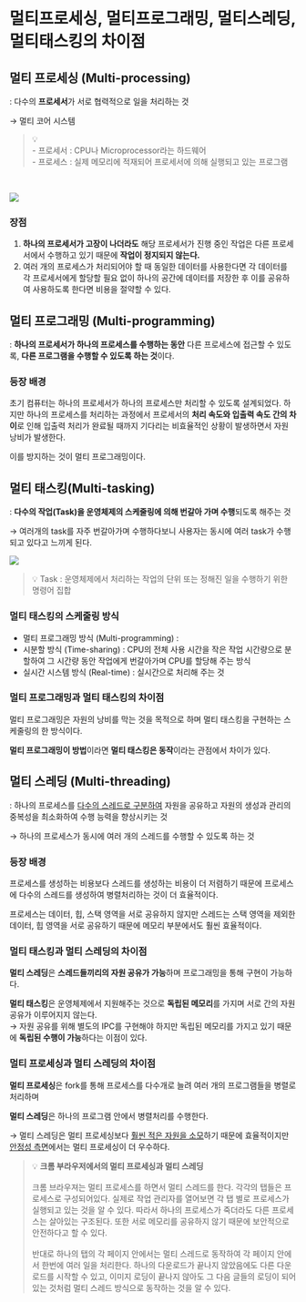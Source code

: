 # 멀티프로세싱, 멀티프로그래밍, 멀티스레딩, 멀티태스킹의 차이점

## 멀티 프로세싱 (**Multi-processing)**

: 다수의 **프로세서**가 서로 협력적으로 일을 처리하는 것

→ 멀티 코어 시스템


> 💡 <br>- 프로세서 : CPU나 Microprocessor라는 하드웨어 <br> - 프로세스 : 실제 메모리에 적재되어 프로세서에 의해 실행되고 있는 프로그램

<br>

![](https://velog.velcdn.com/images%2Fmaketheworldwise%2Fpost%2Ff29b0561-21a2-4051-bf34-98b50f1ce146%2F%E1%84%89%E1%85%B3%E1%84%8F%E1%85%B3%E1%84%85%E1%85%B5%E1%86%AB%E1%84%89%E1%85%A3%E1%86%BA%202022-01-10%20%E1%84%8B%E1%85%A9%E1%84%92%E1%85%AE%203.45.50.png)

### 장점

1. **하나의 프로세서가 고장이 나더라도** 해당 프로세서가 진행 중인 작업은 다른 프로세서에서 수행하고 있기 때문에 **작업이 정지되지 않는다.**
2. 여러 개의 프로세스가 처리되어야 할 때 동일한 데이터를 사용한다면 각 데이터를 각 프로세서에게 할당할 필요 없이 하나의 공간에 데이터를 저장한 후 이를 공유하여 사용하도록 한다면 비용을 절약할 수 있다.

## 멀티 프로그래밍 **(Multi-programming)**

: **하나의 프로세서가 하나의 프로세스를 수행하는 동안** 다른 프로세스에 접근할 수 있도록, **다른 프로그램을 수행할 수 있도록 하는 것**이다.

### 등장 배경

초기 컴퓨터는 하나의 프로세서가 하나의 프로세스만 처리할 수 있도록 설계되었다. 하지만 하나의 프로세스를 처리하는 과정에서 프로세서의 **처리 속도와 입출력 속도 간의 차이**로 인해 입출력 처리가 완료될 때까지 기다리는 비효율적인 상황이 발생하면서 자원 낭비가 발생한다.

이를 방지하는 것이 멀티 프로그래밍이다.

## **멀티 태스킹(Multi-tasking)**

: **다수의 작업(Task)을 운영체제의 스케줄링에 의해 번갈아 가며 수행**되도록 해주는 것

→ 여러개의 task를 자주 번갈아가며 수행하다보니 사용자는 동시에 여러 task가 수행되고 있다고 느끼게 된다.

![](https://velog.velcdn.com/images%2Fmaketheworldwise%2Fpost%2Fe12ba22d-3504-4ce9-b888-c0383c6c63f8%2Fimage.png)


> 💡 Task : 운영체제에서 처리하는 작업의 단위 또는 정해진 일을 수행하기 위한 명령어 집합


### 멀티 태스킹의 스케줄링 방식

- 멀티 프로그래밍 방식 (Multi-programming) :
- 시분할 방식 (Time-sharing) : CPU의 전체 사용 시간을 작은 작업 시간량으로 분할하여 그 시간량 동안 작업에게 번갈아가며 CPU를 할당해 주는 방식
- 실시간 시스템 방식 (Real-time) : 실시간으로 처리해 주는 것

### 멀티 프로그래밍과 멀티 태스킹의 차이점

멀티 프로그래밍은 자원의 낭비를 막는 것을 목적으로 하며 멀티 태스킹을 구현하는 스케줄링의 한 방식이다.

**멀티 프로그래밍이 방법**이라면 **멀티 태스킹은 동작**이라는 관점에서 차이가 있다.

## 멀티 스레딩 (Multi-threading)

: 하나의 프로세스를 <u>다수의 스레드로 구분하여</u> 자원을 공유하고 자원의 생성과 관리의 중복성을 최소화하여 수행 능력을 향상시키는 것

→ 하나의 프로세스가 동시에 여러 개의 스레드를 수행할 수 있도록 하는 것

### 등장 배경

프로세스를 생성하는 비용보다 스레드를 생성하는 비용이 더 저렴하기 때문에 프로세스에 다수의 스레드를 생성하여 병렬처리하는 것이 더 효율적이다.

프로세스는 데이터, 힙, 스택 영역을 서로 공유하지 않지만 스레드는 스택 영역을 제외한 데이터, 힙 영역을 서로 공유하기 때문에 메모리 부분에서도 훨씬 효율적이다.

### 멀티 태스킹과 멀티 스레딩의 차이점

**멀티 스레딩**은 **스레드들끼리의 자원 공유가 가능**하며 프로그래밍을 통해 구현이 가능하다.

**멀티 태스킹**은 운영체제에서 지원해주는 것으로 **독립된 메모리**를 가지며 서로 간의 자원 공유가 이루어지지 않는다. <br>
→ 자원 공유를 위해 별도의 IPC를 구현해야 하지만 독립된 메모리를 가지고 있기 때문에 **독립된 수행이 가능**하다는 이점이 있다.

### 멀티 프로세싱과 멀티 스레딩의 차이점

**멀티 프로세싱**은 fork를 통해 프로세스를 다수개로 늘려 여러 개의 프로그램들을 병렬로 처리하며

**멀티 스레딩**은 하나의 프로그램 안에서 병렬처리를 수행한다.

→ 멀티 스레딩은 멀티 프로세싱보다 <u>훨씬 적은 자원을 소모</u>하기 때문에 효율적이지만 <u>안정성 측면</u>에서는 멀티 프로세싱이 더 우수하다.

> 💡 **크롬 부라우저에서의 멀티 프로세싱과 멀티 스레딩** <br><br>
크롬 브라우져는 멀티 프로세스를 하면서 멀티 스레드를 한다. 각각의 탭들은 프로세스로 구성되어있다. 실제로 작업 관리자를 열어보면 각 탭 별로 프로세스가 실행되고 있는 것을 알 수 있다. 따라서 하나의 프로세스가 죽더라도 다른 프로세스는 살아있는 구조된다. 또한 서로 메모리를 공유하지 않기 때문에 보안적으로 안전하다고 할 수 있다. <br><br>
반대로 하나의 탭의 각 페이지 안에서는 멀티 스레드로 동작하여 각 페이지 안에서 한번에 여러 일을 처리한다. 하나의 다운로드가 끝나지 않았음에도 다른 다운로드를 시작할 수 있고, 이미지 로딩이 끝나지 않아도 그 다음 글들의 로딩이 되어있는 것처럼 멀티 스레드 방식으로 동작하는 것을 알 수 있다.